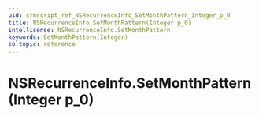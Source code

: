 ```yaml
---
uid: crmscript_ref_NSRecurrenceInfo_SetMonthPattern_Integer_p_0
title: NSRecurrenceInfo.SetMonthPattern(Integer p_0)
intellisense: NSRecurrenceInfo.SetMonthPattern
keywords: SetMonthPattern(Integer)
so.topic: reference
---
```


# NSRecurrenceInfo.SetMonthPattern(Integer p_0)

